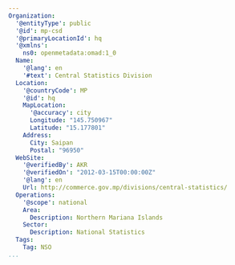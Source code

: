 ```yaml
---
Organization:
  '@entityType': public
  '@id': mp-csd
  '@primaryLocationId': hq
  '@xmlns':
    ns0: openmetadata:omad:1_0
  Name:
    '@lang': en
    '#text': Central Statistics Division
  Location:
    '@countryCode': MP
    '@id': hq
    MapLocation:
      '@accuracy': city
      Longitude: "145.750967"
      Latitude: "15.177801"
    Address:
      City: Saipan
      Postal: "96950"
  WebSite:
    '@verifiedBy': AKR
    '@verifiedOn': "2012-03-15T00:00:00Z"
    '@lang': en
    Url: http://commerce.gov.mp/divisions/central-statistics/
  Operations:
    '@scope': national
    Area:
      Description: Northern Mariana Islands
    Sector:
      Description: National Statistics
  Tags:
    Tag: NSO
...
```

